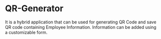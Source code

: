 # QR-Generator
It is a hybrid application that can be used for generating QR Code and save QR code containing Employee Information. Information can be added using a customizable form.
